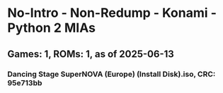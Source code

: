# No-Intro - Non-Redump - Konami - Python 2 MIAs
## Games: 1, ROMs: 1, as of 2025-06-13

### Dancing Stage SuperNOVA (Europe) (Install Disk).iso, CRC: 95e713bb
